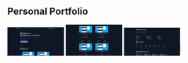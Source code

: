 ## Personal Portfolio

<img src="Pictures/portfolio.PNG" width="128"/>
<img src="Pictures/port2.PNG" width="128"/>
<img src="Pictures/port3.PNG" width="128"/>
